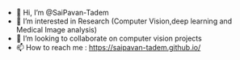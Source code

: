- 👋 Hi, I’m @SaiPavan-Tadem
- 👀 I’m interested in Research (Computer Vision,deep learning and Medical Image analysis)
- 💞️ I’m looking to collaborate on computer vision projects
- 📫 How to reach me : https://saipavan-tadem.github.io/

<!---
SaiPavan-Tadem/SaiPavan-Tadem is a ✨ special ✨ repository because its `README.md` (this file) appears on your GitHub profile.
You can click the Preview link to take a look at your changes.
--->
